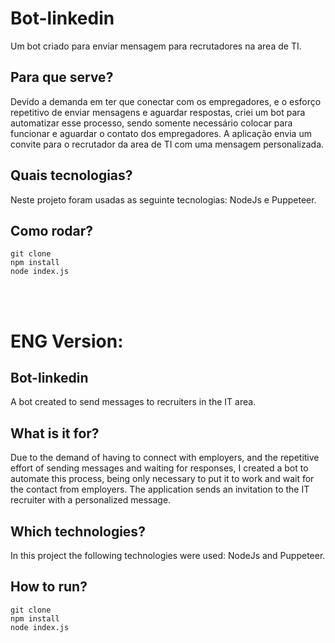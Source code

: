 # Bot-linkedin
Um bot criado para enviar mensagem para recrutadores na area de TI.

## Para que serve?
Devido a demanda em ter que conectar com os empregadores, e o esforço repetitivo de enviar mensagens e aguardar respostas, criei um bot para automatizar esse processo, sendo somente necessário colocar para funcionar e aguardar o contato dos empregadores. A aplicação envia um convite para o recrutador da area de TI com uma mensagem personalizada.

## Quais tecnologias?
Neste projeto foram usadas as seguinte tecnologias: NodeJs e Puppeteer.

## Como rodar?
`git clone` </br>
`npm install` </br>
`node index.js` </br>

</br>
</br>

# ENG Version:

## Bot-linkedin
A bot created to send messages to recruiters in the IT area.

## What is it for?
Due to the demand of having to connect with employers, and the repetitive effort of sending messages and waiting for responses, I created a bot to automate this process, being only necessary to put it to work and wait for the contact from employers. The application sends an invitation to the IT recruiter with a personalized message.

## Which technologies?
In this project the following technologies were used: NodeJs and Puppeteer.

## How to run?
`git clone` </br>
`npm install` </br>
`node index.js` </br>
